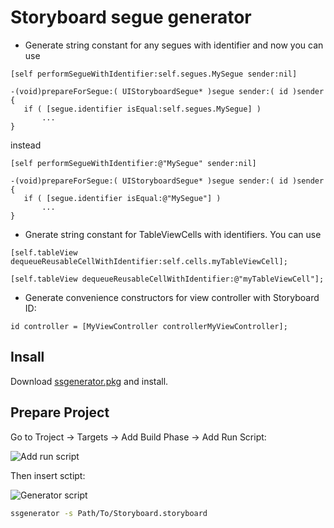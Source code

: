 Storyboard segue generator
==========================

* Generate string constant for any segues with identifier and now you can use
```
[self performSegueWithIdentifier:self.segues.MySegue sender:nil]
```
```
-(void)prepareForSegue:( UIStoryboardSegue* )segue sender:( id )sender {
   if ( [segue.identifier isEqual:self.segues.MySegue] )
       ...
}
```
instead
```
[self performSegueWithIdentifier:@"MySegue" sender:nil]
```
```
-(void)prepareForSegue:( UIStoryboardSegue* )segue sender:( id )sender {
   if ( [segue.identifier isEqual:@"MySegue"] )
       ...
}
```
* Gnerate string constant for TableViewCells with identifiers. You can use
```
[self.tableView dequeueReusableCellWithIdentifier:self.cells.myTableViewCell];
```
```
[self.tableView dequeueReusableCellWithIdentifier:@"myTableViewCell"];
```

* Generate convenience constructors for view controller with Storyboard ID:
```
id controller = [MyViewController controllerMyViewController];
```

Insall
------

Download [ssgenerator.pkg](https://bitbucket.org/nut_code_monkey/ssgenerator/downloads/ssgenerator.pkg) and install.

Prepare Project
---------------

Go to Troject -> Targets -> Add Build Phase -> Add Run Script:

![Add run script](https://bitbucket.org/nut_code_monkey/ssgenerator/downloads/add_run_script.png "Add run script")

Then insert sctipt:

![Generator script](https://bitbucket.org/nut_code_monkey/ssgenerator/downloads/generator_script.png "Generator script")

```bash 
ssgenerator -s Path/To/Storyboard.storyboard
```
